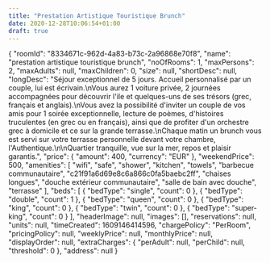 ```yaml
---
title: "Prestation Artistique Touristique Brunch"
date: 2020-12-28T10:06:54+01:00
draft: true
---
```


{
  "roomId": "8334671c-962d-4a83-b73c-2a96868e70f8",
  "name": "prestation artistique touristique brunch",
  "noOfRooms": 1,
  "maxPersons": 2,
  "maxAdults": null,
  "maxChildren": 0,
  "size": null,
  "shortDesc": null,
  "longDesc": "Séjour exceptionnel de  5 jours. Accueil personnalisé par un couple, lui est écrivain.\nVous aurez 1 voiture privée, 2 journées accompagnées pour découvrir l'ile et quelques-uns de ses trésors (grec, français et anglais).\nVous avez la possibilité d'inviter un couple de vos amis pour 1 soirée exceptionnelle, lecture de poèmes, d'histoires truculentes (en grec ou en français), ainsi que de profiter d'un orchestre grec à domicile et ce sur la grande terrasse.\nChaque matin un brunch vous est servi sur votre terrasse personnelle devant votre chambre, l'Authentique.\n\nQuartier tranquille, vue sur la mer, repos et plaisir garantis.",
  "price": {
    "amount": 400,
    "currency": "EUR"
  },
  "weekendPrice": 500,
  "amenities": [
    "wifi",
    "safe",
    "shower",
    "kitchen",
    "towels",
    "barbecue communautaire",
    "c21f91a6d69e8c6a866c0fa5baebc2ff",
    "chaises longues",
    "douche extérieur communautaire",
    "salle de bain avec douche",
    "terrasse"
  ],
  "beds": [
    {
      "bedType": "single",
      "count": 0
    },
    {
      "bedType": "double",
      "count": 1
    },
    {
      "bedType": "queen",
      "count": 0
    },
    {
      "bedType": "king",
      "count": 0
    },
    {
      "bedType": "twin",
      "count": 0
    },
    {
      "bedType": "super-king",
      "count": 0
    }
  ],
  "headerImage": null,
  "images": [],
  "reservations": null,
  "units": null,
  "timeCreated": 1609146414596,
  "chargePolicy": "PerRoom",
  "pricingPolicy": null,
  "weeklyPrice": null,
  "monthlyPrice": null,
  "displayOrder": null,
  "extraCharges": {
    "perAdult": null,
    "perChild": null,
    "threshold": 0
  },
  "address": null
}
